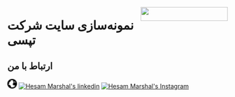 <a href="https://chaptera.ir"><img src="https://chaptera.ir/wp-content/uploads/2022/03/Chaptera_colored_logo_199_32.png" width="199" height="32" align="right" /></a>

# نمونه‌سازی سایت شرکت تپسی

## ارتباط با من

<a href="https://chaptera.ir" target="_blank"><img src="https://raw.githubusercontent.com/iconic/open-iconic/master/svg/globe.svg"  width="22px" alt="Chaptera.ir" /></a> <a href="https://www.linkedin.com/in/hesam-akrami/" target="_blank"><img src="https://cdn.jsdelivr.net/npm/simple-icons@v3/icons/linkedin.svg"  width="22px" alt="Hesam Marshal's linkedin" /></a> <a href="https://www.instagram.com/HesamMarshal/" target="_blank"><img src="https://cdn.jsdelivr.net/npm/simple-icons@v3/icons/instagram.svg" width="22px" alt="Hesam Marshal's Instagram" /></a>



